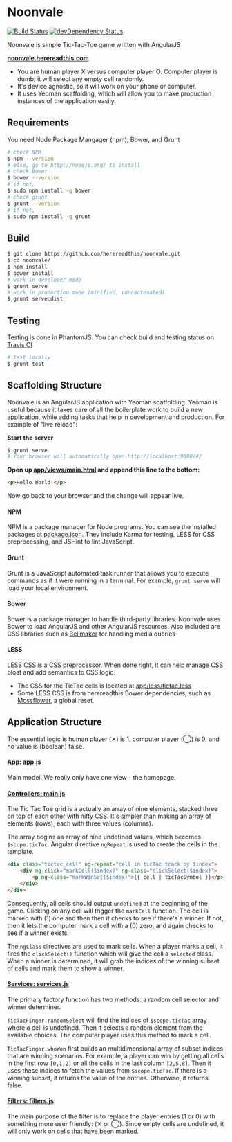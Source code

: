 Noonvale
==========

[![Build Status](https://secure.travis-ci.org/herereadthis/noonvale.svg?branch=master)](http://travis-ci.org/herereadthis/noonvale)
[![devDependency Status](https://david-dm.org/herereadthis/noonvale/dev-status.svg)](https://david-dm.org/herereadthis/noonvale#info=devDependencies)

Noonvale is simple Tic-Tac-Toe game written with AngularJS

**[noonvale.herereadthis.com](http://noonvale.herereadthis.com/)**

* You are human player X versus computer player O. Computer player is dumb; it will select any empty cell randomly.
* It's device agnostic, so it will work on your phone or computer.
* It uses Yeoman scaffolding, which will allow you to make production instances of the application easily.

## Requirements

You need Node Package Mangager (npm), Bower, and Grunt

```bash
# check NPM
$ npm --version
# else, go to http://nodejs.org/ to install
# check Bower
$ bower --version 
# if not,
$ sudo npm install -g bower
# check grunt
$ grunt --version
# if not,
$ sudo npm install -g grunt

```

## Build

```bash
$ git clone https://github.com/herereadthis/noonvale.git
$ cd noonvale/
$ npm install
$ bower install
# work in developer mode
$ grunt serve
# work in production mode (minified, concactenated)
$ grunt serve:dist
```

## Testing

Testing is done in PhantomJS. You can check build and testing status on [Travis CI](https://travis-ci.org/herereadthis/noonvale)

```bash
# test locally
$ grunt test
```

## Scaffolding Structure

Noonvale is an AngularJS application with Yeoman scaffolding. Yeoman is useful because it takes care of all the boilerplate work to build a new application, while adding tasks that help in development and production. For example of "live reload":

**Start the server**

```bash
$ grunt serve
# Your browser will automatically open http://localhost:9000/#/
```

**Open up [app/views/main.html](https://github.com/herereadthis/noonvale/blob/master/app/views/main.html) and append this line to the bottom:**

```html
<p>Hello World!</p>
```

Now go back to your browser and the change will appear live.

#### NPM

NPM is a package manager for Node programs. You can see the installed packages at [package.json](https://github.com/herereadthis/noonvale/blob/master/package.json). They include Karma for testing, LESS for CSS preprocessing, and JSHint to lint JavaScript.

#### Grunt

Grunt is a JavaScript automated task runner that allows you to execute commands as if it were running in a terminal. For example, ```grunt serve``` will load your local environment.

#### Bower

Bower is a package manager to handle third-party libraries. Noonvale uses Bower to load AngularJS and other AngularJS resources. Also included are CSS libraries such as [Bellmaker](https://github.com/herereadthis/bellmaker) for handling media queries

#### LESS

LESS CSS is a CSS preprocessor. When done right, it can help manage CSS bloat and add semantics to CSS logic.
* The CSS for the TicTac cells is located at [app/less/tictac.less](https://github.com/herereadthis/noonvale/blob/master/app/less/tictac.less)
* Some LESS CSS is from herereadthis Bower dependencies, such as [Mossflower](https://github.com/herereadthis/mossflower), a global reset.

## Application Structure

The essential logic is human player (&#x2715;) is 1, computer player (&#x25ef;) is 0, and no value is (boolean) false.

#### [App: app.js](https://github.com/herereadthis/noonvale/blob/master/app/scripts/app.js)

Main model. We really only have one view - the homepage.

#### [Controllers: main.js](https://github.com/herereadthis/noonvale/blob/master/app/scripts/controllers/main.js)

The Tic Tac Toe grid is a actually an array of nine elements, stacked three on top of each other with nifty CSS. It's simpler than making an array of elements (rows), each with three values (columns).

The array begins as array of nine undefined values, which becomes ```$scope.ticTac```. Angular directive ```ngRepeat``` is used to create the cells in the template.

```html
<div class="tictac_cell" ng-repeat="cell in ticTac track by $index">
    <div ng-click="markCell($index)" ng-class="clickSelect($index)">
        <p ng-class="markWinSet($index)">{{ cell | ticTacSymbol }}</p>
    </div>
</div>
```

Consequently, all cells should output ```undefined``` at the beginning of the game. Clicking on any cell will trigger the ```markCell``` function. The cell is marked with (1) one and then then it checks to see if there's a winner. If not, then it lets the computer mark a cell with a (0) zero, and again checks to see if a winner exists.

The ```ngClass``` directives are used to mark cells. When a player marks a cell, it fires the ```clickSelect()``` function which will give the cell a ```selected``` class. When a winner is determined, it will grab the indices of the winning subset of cells and mark them to show a winner.

#### [Services: services.js](https://github.com/herereadthis/noonvale/blob/master/app/scripts/services.js)

The primary factory function has two methods: a random cell selector and winner determiner.

```TicTacFinger.randomSelect``` will find the indices of ```$scope.ticTac``` array where a cell is undefined. Then it selects a random element from the available choices. The computer player uses this method to mark a cell.

```TicTacFinger.whoWon``` first builds an multidimensional array of subset indices that are winning scenarios. For example, a player can win by getting all cells in the first row ```[0,1,2]``` or all the cells in the last column ```[2,5,8]```. Then it uses these indices to fetch the values from ```$scope.ticTac```. If there is a winning subset, it returns the value of the entries. Otherwise, it returns false.

#### [Filters: filters.js](https://github.com/herereadthis/noonvale/blob/master/app/scripts/filters.js)

The main purpose of the filter is to replace the player entries (1 or 0) with something more user friendly: (&#x2715; or &#x25ef;). Since empty cells are undefined, it will only work on cells that have been marked.
